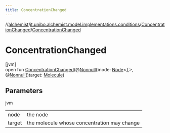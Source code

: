 ```yaml
---
title: ConcentrationChanged
---
```

//[alchemist](../../../index.html)/[it.unibo.alchemist.model.implementations.conditions](../index.html)/[ConcentrationChanged](index.html)/[ConcentrationChanged](-concentration-changed.html)



# ConcentrationChanged



[jvm]\
open fun [ConcentrationChanged](-concentration-changed.html)(@[Nonnull](https://docs.oracle.com/javase/8/docs/api/javax/annotation/Nonnull.html)()node: [Node](../../it.unibo.alchemist.model.interfaces/-node/index.html)<[T](../../it.unibo.alchemist/-supported-incarnations/get.html)>, @[Nonnull](https://docs.oracle.com/javase/8/docs/api/javax/annotation/Nonnull.html)()target: [Molecule](../../it.unibo.alchemist.model.interfaces/-molecule/index.html))



## Parameters


jvm

| | |
|---|---|
| node | the node |
| target | the molecule whose concentration may change |




